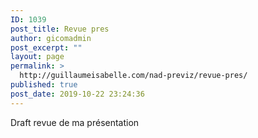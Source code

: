 ```yaml
---
ID: 1039
post_title: Revue pres
author: gicomadmin
post_excerpt: ""
layout: page
permalink: >
  http://guillaumeisabelle.com/nad-previz/revue-pres/
published: true
post_date: 2019-10-22 23:24:36
---
```

<!-- wp:paragraph -->

Draft revue de ma présentation 

<!-- /wp:paragraph -->